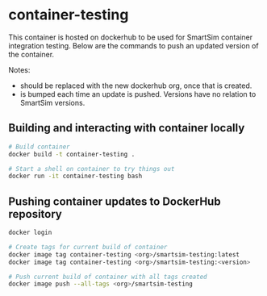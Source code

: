 # container-testing

This container is hosted on dockerhub to be used for SmartSim container
integration testing. Below are the commands to push an updated version of
the container.

Notes:
- <org> should be replaced with the new dockerhub org, once that is created.
- <version> is bumped each time an update is pushed. Versions have no relation
             to SmartSim versions.

## Building and interacting with container locally

```sh
# Build container
docker build -t container-testing .

# Start a shell on container to try things out
docker run -it container-testing bash
```

## Pushing container updates to DockerHub repository

```sh
docker login

# Create tags for current build of container
docker image tag container-testing <org>/smartsim-testing:latest
docker image tag container-testing <org>/smartsim-testing:<version>

# Push current build of container with all tags created
docker image push --all-tags <org>/smartsim-testing
```


